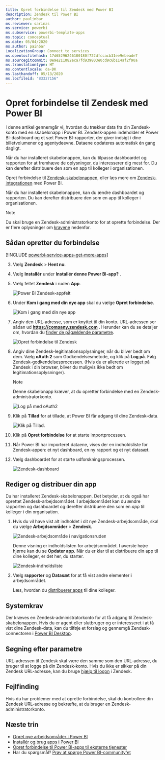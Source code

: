 ```yaml
---
title: Opret forbindelse til Zendesk med Power BI
description: Zendesk til Power BI
author: paulinbar
ms.reviewer: sarinas
ms.service: powerbi
ms.subservice: powerbi-template-apps
ms.topic: conceptual
ms.date: 05/04/2020
ms.author: painbar
LocalizationGroup: Connect to services
ms.openlocfilehash: 17d65296246100180f722dfccacb31ee9ebeade7
ms.sourcegitcommit: 0e9e211082eca7fd939803e0cd9c6b114af2f90a
ms.translationtype: HT
ms.contentlocale: da-DK
ms.lasthandoff: 05/13/2020
ms.locfileid: "83327156"
---
```

# <a name="connect-to-zendesk-with-power-bi"></a>Opret forbindelse til Zendesk med Power BI

I denne artikel gennemgår vi, hvordan du trækker data fra din Zendesk-konto med en skabelonapp i Power BI. Zendesk-appen indeholder et Power BI-dashboard og et sæt Power BI-rapporter, der giver indsigt i dine billetvolumener og agentydeevne. Dataene opdateres automatisk én gang dagligt. 

Når du har installeret skabelonappen, kan du tilpasse dashboardet og rapporten for at fremhæve de oplysninger, du interesserer dig mest for. Du kan derefter distribuere den som en app til kolleger i organisationen.

Opret forbindelse til [Zendesk-skabelonappen](https://app.powerbi.com/getdata/services/zendesk), eller læs mere om [Zendesk-integrationen](https://powerbi.microsoft.com/integrations/zendesk) med Power BI.

Når du har installeret skabelonappen, kan du ændre dashboardet og rapporten. Du kan derefter distribuere den som en app til kolleger i organisationen.

>[!NOTE]
>Du skal bruge en Zendesk-administratorkonto for at oprette forbindelse. Der er flere oplysninger om [kravene](#system-requirements) nedenfor.

## <a name="how-to-connect"></a>Sådan opretter du forbindelse

[!INCLUDE [powerbi-service-apps-get-more-apps](../includes/powerbi-service-apps-get-more-apps.md)]

3. Vælg **Zendesk** \> **Hent nu**.
4. Vælg **Installér** under **Installér denne Power BI-app?** .
4. Vælg feltet **Zendesk** i ruden **App**.

    ![Power BI Zendesk-appfelt](media/service-connect-to-zendesk/power-bi-zendesk-tile.png)

6. Under **Kom i gang med din nye app** skal du vælge **Opret forbindelse**.

    ![Kom i gang med din nye app](media/service-connect-to-zendesk/power-bi-new-app-connect-get-started.png)

4. Angiv den URL-adresse, som er knyttet til din konto. URL-adressen ser sådan ud **https://company.zendesk.com** . Herunder kan du se detaljer om, hvordan du [finder de pågældende parametre](#finding-parameters).
   
   ![Opret forbindelse til Zendesk](media/service-connect-to-zendesk/pbi_zendeskconnect.png)

5. Angiv dine Zendesk-legitimationsoplysninger, når du bliver bedt om dem.  Vælg **oAuth 2** som Godkendelsesmetode, og klik på **Log på**. Følg Zendesk-godkendelsesprocessen. (Hvis du er allerede er logget på Zendesk i din browser, bliver du muligvis ikke bedt om legitimationsoplysninger).
   
   > [!NOTE]
   > Denne skabelonapp kræver, at du opretter forbindelse med en Zendesk-administratorkonto. 
   > 
   
   ![Log på med oAuth2](media/service-connect-to-zendesk/pbi_zendesksignin.png)
6. Klik på **Tillad** for at tillade, at Power BI får adgang til dine Zendesk-data.
   
   ![Klik på Tillad.](media/service-connect-to-zendesk/zendesk2.jpg)
7. Klik på **Opret forbindelse** for at starte importprocessen. 
8. Når Power BI har importeret dataene, vises der en indholdsliste for Zendesk-appen: et nyt dashboard, en ny rapport og et nyt datasæt.
9. Vælg dashboardet for at starte udforskningsprocessen.

    ![Zendesk-dashboard](media/service-connect-to-zendesk/power-bi-zendesk-dashboard.png)
   
## <a name="modify-and-distribute-your-app"></a>Rediger og distribuer din app

Du har installeret Zendesk-skabelonappen. Det betyder, at du også har oprettet Zendesk-arbejdsområdet. I arbejdsområdet kan du ændre rapporten og dashboardet og derefter distribuere den som en *app* til kolleger i din organisation. 

1. Hvis du vil have vist alt indholdet i dit nye Zendesk-arbejdsområde, skal du vælge **Arbejdsområder** > **Zendesk**. 

    ![Zendesk-arbejdsområde i navigationsruden](media/service-connect-to-zendesk/power-bi-zendesk-workspace-left-nav.png)

    Denne visning er indholdslisten for arbejdsområdet. I øverste højre hjørne kan du se **Opdater app.** Når du er klar til at distribuere din app til dine kolleger, er det her, du starter. 

    ![Zendesk-indholdsliste](media/service-connect-to-zendesk/power-bi-zendesk-content-list.png)

2. Vælg **rapporter** og **Datasæt** for at få vist andre elementer i arbejdsområdet.

    Læs, hvordan du [distribuerer apps](../collaborate-share/service-create-distribute-apps.md) til dine kolleger.

## <a name="system-requirements"></a>Systemkrav
Der kræves en Zendesk-administratorkonto for at få adgang til Zendesk-skabelonappen. Hvis du er agent eller slutbruger og er interesseret i at få vist dine Zendesk-data, kan du tilføje et forslag og gennemgå Zendesk-connectoren i [Power BI Desktop](desktop-connect-to-data.md).

## <a name="finding-parameters"></a>Søgning efter parametre
URL-adressen til Zendesk skal være den samme som den URL-adresse, du bruger til at logge på din Zendesk-konto. Hvis du ikke er sikker på din Zendesk URL-adresse, kan du bruge [hjælp til logon](https://www.zendesk.com/login/) i Zendesk.

## <a name="troubleshooting"></a>Fejlfinding
Hvis du har problemer med at oprette forbindelse, skal du kontrollere din Zendesk URL-adresse og bekræfte, at du bruger en Zendesk-administratorkonto.

## <a name="next-steps"></a>Næste trin

* [Opret nye arbejdsområder i Power BI](../collaborate-share/service-create-the-new-workspaces.md)
* [Installér og brug apps i Power BI](../consumer/end-user-apps.md)
* [Opret forbindelse til Power BI-apps til eksterne tjenester](service-connect-to-services.md)
* Har du spørgsmål? [Prøv at spørge Power BI-community'et](https://community.powerbi.com/)
